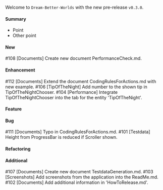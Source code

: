 Welcome to `Dream-Better-Worlds` with the new pre-release `v0.3.0`.



#### Summary
* Point
* Other point



#### New
#108 [Documents] Create new document PerformanceCheck.md.



#### Enhancement
#112 [Documents] Extend the document CodingRulesForActions.md with new example.
#106 [TipOfTheNight] Add number to the shown tip in TipOfTheNightChooser.
#104 [Performance] Integrate TipOfTheNightChooser into the tab for the entity 'TipOfTheNight'.



#### Feature



#### Bug
#111 [Documents] Typo in CodingRulesForActions.md.
#101 [Testdata] Height from ProgressBar is reduced if Scroller shown.



#### Refactoring



#### Additional



[//]: # (Issues which will be integrated in this release)
#107 [Documents] Create new document TestdataGeneration.md.
#103 [Screenshots] Add screenshots from the application into the ReadMe.md.
#102 [Documents] Add additional information in 'HowToRelease.md'.
